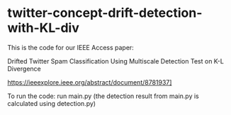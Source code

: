 # twitter-concept-drift-detection-with-KL-div

This is the code for our IEEE Access paper:

Drifted Twitter Spam Classification Using Multiscale Detection Test on K-L Divergence 

https://ieeexplore.ieee.org/abstract/document/8781937]

To run the code:
run main.py
(the detection result from main.py is calculated using detection.py)
